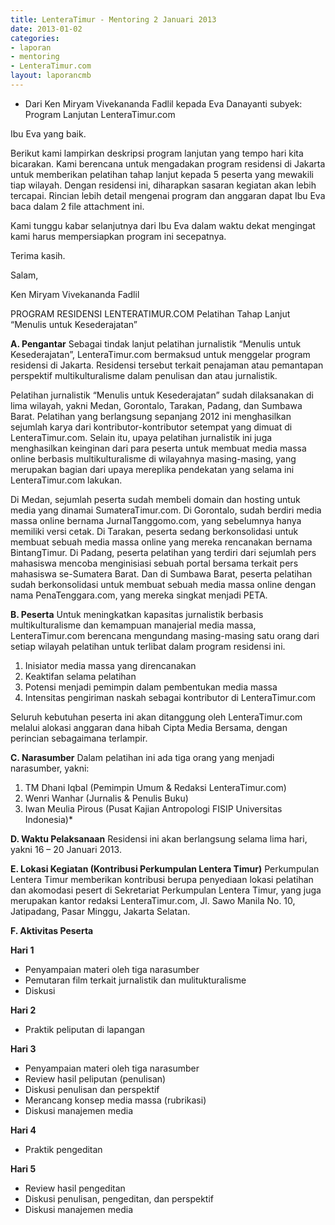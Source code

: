 ```yaml
---
title: LenteraTimur - Mentoring 2 Januari 2013
date: 2013-01-02
categories:
- laporan
- mentoring
- LenteraTimur.com
layout: laporancmb
---
```


* Dari Ken Miryam Vivekananda Fadlil kepada Eva Danayanti subyek: Program Lanjutan LenteraTimur.com 

Ibu Eva yang baik.

Berikut kami lampirkan deskripsi program lanjutan yang tempo hari kita bicarakan. Kami berencana untuk mengadakan program residensi di Jakarta untuk memberikan pelatihan tahap lanjut kepada 5 peserta yang mewakili tiap wilayah. Dengan residensi ini, diharapkan sasaran kegiatan akan lebih tercapai. Rincian lebih detail mengenai program dan anggaran dapat Ibu Eva baca dalam 2 file attachment ini.

Kami tunggu kabar selanjutnya dari Ibu Eva dalam waktu dekat mengingat kami harus mempersiapkan program ini secepatnya.

Terima kasih.

Salam,

Ken Miryam Vivekananda Fadlil


PROGRAM RESIDENSI LENTERATIMUR.COM
Pelatihan Tahap Lanjut “Menulis untuk Kesederajatan”

**A. Pengantar**
Sebagai tindak lanjut pelatihan jurnalistik “Menulis untuk Kesederajatan”, LenteraTimur.com bermaksud untuk menggelar program residensi di Jakarta. Residensi tersebut terkait penajaman atau pemantapan perspektif multikulturalisme dalam penulisan dan atau jurnalistik.

Pelatihan jurnalistik “Menulis untuk Kesederajatan” sudah dilaksanakan di lima wilayah, yakni Medan, Gorontalo, Tarakan, Padang, dan Sumbawa Barat. Pelatihan yang berlangsung sepanjang 2012 ini menghasilkan sejumlah karya dari kontributor-kontributor setempat yang dimuat di LenteraTimur.com. Selain itu, upaya pelatihan jurnalistik ini juga menghasilkan keinginan dari para peserta untuk membuat media massa online berbasis multikulturalisme di wilayahnya masing-masing, yang merupakan bagian dari upaya mereplika pendekatan yang selama ini LenteraTimur.com lakukan.

Di Medan, sejumlah peserta sudah membeli domain dan hosting untuk media yang dinamai SumateraTimur.com. Di Gorontalo, sudah berdiri media massa online bernama JurnalTanggomo.com, yang sebelumnya hanya memiliki versi cetak. Di Tarakan, peserta sedang berkonsolidasi untuk membuat sebuah media massa online yang mereka rencanakan bernama BintangTimur. Di Padang, peserta pelatihan yang terdiri dari sejumlah pers mahasiswa mencoba menginisiasi sebuah portal bersama terkait pers mahasiswa se-Sumatera Barat. Dan di Sumbawa Barat, peserta pelatihan sudah berkonsolidasi untuk membuat sebuah media massa online dengan nama PenaTenggara.com, yang mereka singkat menjadi PETA.

**B. Peserta**
Untuk meningkatkan kapasitas jurnalistik berbasis multikulturalisme dan kemampuan manajerial media massa, LenteraTimur.com berencana mengundang masing-masing satu orang dari setiap wilayah pelatihan untuk terlibat dalam program residensi ini. 
1. Inisiator media massa yang direncanakan
2. Keaktifan selama pelatihan
3. Potensi menjadi pemimpin dalam pembentukan media massa
4. Intensitas pengiriman naskah sebagai kontributor di LenteraTimur.com

Seluruh kebutuhan peserta ini akan ditanggung oleh LenteraTimur.com melalui alokasi anggaran dana hibah Cipta Media Bersama, dengan perincian sebagaimana terlampir.

**C. Narasumber**
Dalam pelatihan ini ada tiga orang yang menjadi narasumber, yakni: 
1. TM Dhani Iqbal (Pemimpin Umum & Redaksi LenteraTimur.com)
2. Wenri Wanhar (Jurnalis & Penulis Buku)
3. Iwan Meulia Pirous (Pusat Kajian Antropologi FISIP Universitas Indonesia)*

**D. Waktu Pelaksanaan**
Residensi ini akan berlangsung selama lima hari, yakni 16 – 20 Januari 2013.

**E. Lokasi Kegiatan (Kontribusi Perkumpulan Lentera Timur)** Perkumpulan Lentera Timur memberikan kontribusi berupa penyediaan lokasi pelatihan dan akomodasi pesert di Sekretariat Perkumpulan Lentera Timur, yang juga merupakan kantor redaksi LenteraTimur.com, Jl. Sawo Manila No. 10, Jatipadang, Pasar Minggu, Jakarta Selatan.

**F. Aktivitas Peserta**

**Hari 1**

* Penyampaian materi oleh tiga narasumber
* Pemutaran film terkait jurnalistik dan mulitukturalisme
* Diskusi

**Hari 2**

* Praktik peliputan di lapangan

**Hari 3**

* Penyampaian materi oleh tiga narasumber
* Review hasil peliputan (penulisan)
* Diskusi penulisan dan perspektif
* Merancang konsep media massa (rubrikasi)
* Diskusi manajemen media

**Hari 4**

* Praktik pengeditan

**Hari 5**

* Review hasil pengeditan
* Diskusi penulisan, pengeditan, dan perspektif
* Diskusi manajemen media
